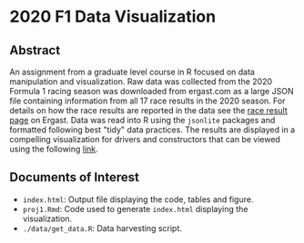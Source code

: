 # 2020 F1 Data Visualization


## Abstract

An assignment from a graduate level course in R focused on data manipulation and visualization. Raw data was collected from the 2020 Formula 1 racing season was downloaded from ergast.com as a large JSON file containing information from all 17 race results in the 2020 season. For details on how the race results are reported in the data see the [race result page](https://ergast.com/mrd/methods/results/) on Ergast. Data was read into R using the `jsonlite` packages and formatted following best "tidy" data practices. The results are displayed in a compelling visualization for drivers and constructors that can be viewed using the following [link](https://andrewamore.github.io/F1-2020-Visualization/).

## Documents of Interest

- `index.html`: Output file displaying the code, tables and figure.
- `proj1.Rmd`: Code used to generate `index.html` displaying the visualization.
- `./data/get_data.R`: Data harvesting script.
